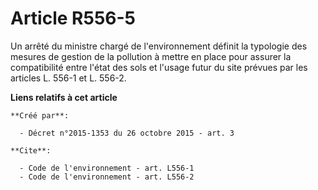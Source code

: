 # Article R556-5

Un arrêté du ministre chargé de l'environnement définit la typologie des mesures de gestion de la pollution à mettre en place
pour assurer la compatibilité entre l'état des sols et l'usage futur du site prévues par les articles L. 556-1 et L. 556-2.

**Liens relatifs à cet article**

	**Créé par**:

	  - Décret n°2015-1353 du 26 octobre 2015 - art. 3

	**Cite**:

	  - Code de l'environnement - art. L556-1
	  - Code de l'environnement - art. L556-2
